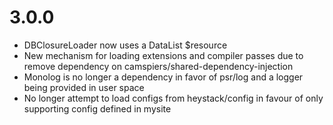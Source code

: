 # 3.0.0

* DBClosureLoader now uses a DataList $resource
* New mechanism for loading extensions and compiler passes due to remove dependency on camspiers/shared-dependency-injection
* Monolog is no longer a dependency in favor of psr/log and a logger being provided in user space
* No longer attempt to load configs from heystack/config in favour of only supporting config defined in mysite